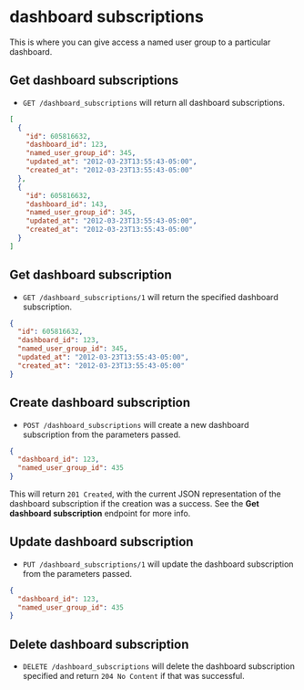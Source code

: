 dashboard subscriptions
========================
This is where you can give access a named user group to a particular dashboard.

Get dashboard subscriptions
---------------------------

* `GET /dashboard_subscriptions` will return all dashboard subscriptions.

```json
[
  {
    "id": 605816632,
    "dashboard_id": 123,
    "named_user_group_id": 345,
    "updated_at": "2012-03-23T13:55:43-05:00",
	"created_at": "2012-03-23T13:55:43-05:00"
  },
  {
   	"id": 605816632,
    "dashboard_id": 143,
    "named_user_group_id": 345,
    "updated_at": "2012-03-23T13:55:43-05:00",
	"created_at": "2012-03-23T13:55:43-05:00"
  }
]
```


Get dashboard subscription
---------------------------

* `GET /dashboard_subscriptions/1` will return the specified dashboard subscription.

```json
{
  "id": 605816632,
  "dashboard_id": 123,
  "named_user_group_id": 345,
  "updated_at": "2012-03-23T13:55:43-05:00",
  "created_at": "2012-03-23T13:55:43-05:00"
}
```

Create dashboard subscription
-----------------------------

* `POST /dashboard_subscriptions` will create a new dashboard subscription from the parameters passed.

```json
{
  "dashboard_id": 123,
  "named_user_group_id": 435
}
```

This will return `201 Created`, with the current JSON representation of the dashboard subscription if the creation was a success. See the **Get dashboard subscription** endpoint for more info. 


Update dashboard subscription
-----------------------------

* `PUT /dashboard_subscriptions/1` will update the dashboard subscription from the parameters passed.

```json
{
  "dashboard_id": 123,
  "named_user_group_id": 435
}
```


Delete dashboard subscription
-----------------------------

* `DELETE /dashboard_subscriptions` will delete the dashboard subscription specified and return `204 No Content` if that was successful.